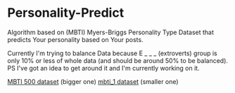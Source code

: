﻿# Personality-Predict

Algorithm based on (MBTI) Myers-Briggs Personality Type Dataset that predicts Your personality based on Your posts.

Currently I'm trying to balance Data because E _ _ _ (extroverts) group is only 10% or less of whole data (and should be around 50% to be balanced). PS I've got an idea to get around it and I'm currently working on it.

[MBTI 500 dataset]("https://www.kaggle.com/zeyadkhalid/mbti-personality-types-500-dataset/code") (bigger one)
[mbti_1 dataset]("https://www.kaggle.com/datasnaek/mbti-type") (smaller one)

